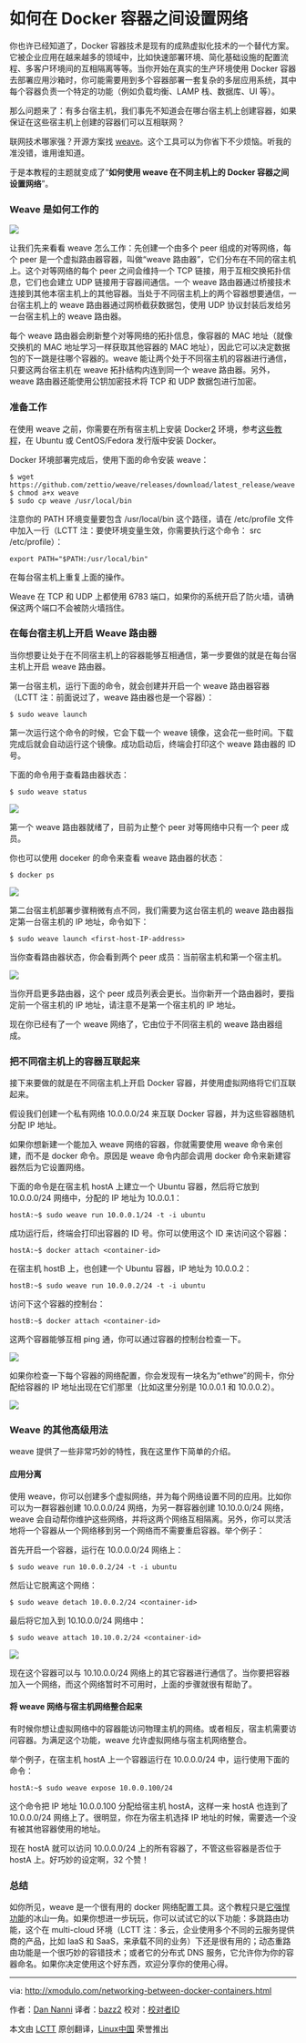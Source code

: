 如何在 Docker 容器之间设置网络
================================================================================
你也许已经知道了，Docker 容器技术是现有的成熟虚拟化技术的一个替代方案。它被企业应用在越来越多的领域中，比如快速部署环境、简化基础设施的配置流程、多客户环境间的互相隔离等等。当你开始在真实的生产环境使用 Docker 容器去部署应用沙箱时，你可能需要用到多个容器部署一套复杂的多层应用系统，其中每个容器负责一个特定的功能（例如负载均衡、LAMP 栈、数据库、UI 等）。

那么问题来了：有多台宿主机，我们事先不知道会在哪台宿主机上创建容器，如果保证在这些宿主机上创建的容器们可以互相联网？

联网技术哪家强？开源方案找 [weave][1]。这个工具可以为你省下不少烦恼。听我的准没错，谁用谁知道。

于是本教程的主题就变成了“**如何使用 weave 在不同主机上的 Docker 容器之间设置网络**”。

### Weave 是如何工作的 ###

![](https://farm8.staticflickr.com/7288/16662287067_27888684a7_b.jpg)

让我们先来看看 weave 怎么工作：先创建一个由多个 peer 组成的对等网络，每个 peer 是一个虚拟路由器容器，叫做“weave 路由器”，它们分布在不同的宿主机上。这个对等网络的每个 peer 之间会维持一个 TCP 链接，用于互相交换拓扑信息，它们也会建立 UDP 链接用于容器间通信。一个 weave 路由器通过桥接技术连接到其他本宿主机上的其他容器。当处于不同宿主机上的两个容器想要通信，一台宿主机上的 weave 路由器通过网桥截获数据包，使用 UDP 协议封装后发给另一台宿主机上的 weave 路由器。

每个 weave 路由器会刷新整个对等网络的拓扑信息，像容器的 MAC 地址（就像交换机的 MAC 地址学习一样获取其他容器的 MAC 地址），因此它可以决定数据包的下一跳是往哪个容器的。weave 能让两个处于不同宿主机的容器进行通信，只要这两台宿主机在 weave 拓扑结构内连到同一个 weave 路由器。另外，weave 路由器还能使用公钥加密技术将 TCP 和 UDP 数据包进行加密。

### 准备工作 ###

在使用 weave 之前，你需要在所有宿主机上安装 Docker[2] 环境，参考[这些][3][教程][4]，在 Ubuntu 或 CentOS/Fedora 发行版中安装 Docker。

Docker 环境部署完成后，使用下面的命令安装 weave：

    $ wget https://github.com/zettio/weave/releases/download/latest_release/weave
    $ chmod a+x weave
    $ sudo cp weave /usr/local/bin 

注意你的 PATH 环境变量要包含 /usr/local/bin 这个路径，请在 /etc/profile 文件中加入一行（LCTT 注：要使环境变量生效，你需要执行这个命令： src /etc/profile）：

    export PATH="$PATH:/usr/local/bin"

在每台宿主机上重复上面的操作。

Weave 在 TCP 和 UDP 上都使用 6783 端口，如果你的系统开启了防火墙，请确保这两个端口不会被防火墙挡住。

### 在每台宿主机上开启 Weave 路由器 ###

当你想要让处于在不同宿主机上的容器能够互相通信，第一步要做的就是在每台宿主机上开启 weave 路由器。

第一台宿主机，运行下面的命令，就会创建并开启一个 weave 路由器容器（LCTT 注：前面说过了，weave 路由器也是一个容器）：

    $ sudo weave launch 

第一次运行这个命令的时候，它会下载一个 weave 镜像，这会花一些时间。下载完成后就会自动运行这个镜像。成功启动后，终端会打印这个 weave 路由器的 ID 号。

下面的命令用于查看路由器状态：

    $ sudo weave status 

![](https://farm9.staticflickr.com/8632/16249607573_4514790cf5_c.jpg)

第一个 weave 路由器就绪了，目前为止整个 peer 对等网络中只有一个 peer 成员。

你也可以使用 doceker 的命令来查看 weave 路由器的状态：

    $ docker ps 

![](https://farm8.staticflickr.com/7655/16681964438_51d8b18809_c.jpg)

第二台宿主机部署步骤稍微有点不同，我们需要为这台宿主机的 weave 路由器指定第一台宿主机的 IP 地址，命令如下：

    $ sudo weave launch <first-host-IP-address> 

当你查看路由器状态，你会看到两个 peer 成员：当前宿主机和第一个宿主机。

![](https://farm8.staticflickr.com/7608/16868571891_e66d4b8841_c.jpg)

当你开启更多路由器，这个 peer 成员列表会更长。当你新开一个路由器时，要指定前一个宿主机的 IP 地址，请注意不是第一个宿主机的 IP 地址。

现在你已经有了一个 weave 网络了，它由位于不同宿主机的 weave 路由器组成。

### 把不同宿主机上的容器互联起来 ###

接下来要做的就是在不同宿主机上开启 Docker 容器，并使用虚拟网络将它们互联起来。

假设我们创建一个私有网络 10.0.0.0/24 来互联 Docker 容器，并为这些容器随机分配 IP 地址。

如果你想新建一个能加入 weave 网络的容器，你就需要使用 weave 命令来创建，而不是 docker 命令。原因是 weave 命令内部会调用 docker 命令来新建容器然后为它设置网络。

下面的命令是在宿主机 hostA 上建立一个 Ubuntu 容器，然后将它放到 10.0.0.0/24 网络中，分配的 IP 地址为 10.0.0.1：

    hostA:~$ sudo weave run 10.0.0.1/24 -t -i ubuntu 

成功运行后，终端会打印出容器的 ID 号。你可以使用这个 ID 来访问这个容器：

    hostA:~$ docker attach <container-id> 

在宿主机 hostB 上，也创建一个 Ubuntu 容器，IP 地址为 10.0.0.2：

    hostB:~$ sudo weave run 10.0.0.2/24 -t -i ubuntu 

访问下这个容器的控制台：

    hostB:~$ docker attach <container-id> 

这两个容器能够互相 ping 通，你可以通过容器的控制台检查一下。

![](https://farm9.staticflickr.com/8566/16868571981_d73c8e401b_c.jpg)

如果你检查一下每个容器的网络配置，你会发现有一块名为“ethwe”的网卡，你分配给容器的 IP 地址出现在它们那里（比如这里分别是 10.0.0.1 和 10.0.0.2）。

![](https://farm8.staticflickr.com/7286/16681964648_013f9594b1_b.jpg)

### Weave 的其他高级用法 ###

weave 提供了一些非常巧妙的特性，我在这里作下简单的介绍。

#### 应用分离 ####

使用 weave，你可以创建多个虚拟网络，并为每个网络设置不同的应用。比如你可以为一群容器创建 10.0.0.0/24 网络，为另一群容器创建 10.10.0.0/24 网络，weave 会自动帮你维护这些网络，并将这两个网络互相隔离。另外，你可以灵活地将一个容器从一个网络移到另一个网络而不需要重启容器。举个例子：

首先开启一个容器，运行在 10.0.0.0/24 网络上：

    $ sudo weave run 10.0.0.2/24 -t -i ubuntu

然后让它脱离这个网络：

    $ sudo weave detach 10.0.0.2/24 <container-id>

最后将它加入到 10.10.0.0/24 网络中：

    $ sudo weave attach 10.10.0.2/24 <container-id> 

![](https://farm8.staticflickr.com/7639/16247212144_c31a49714d_c.jpg)

现在这个容器可以与 10.10.0.0/24 网络上的其它容器进行通信了。当你要把容器加入一个网络，而这个网络暂时不可用时，上面的步骤就很有帮助了。

#### 将 weave 网络与宿主机网络整合起来 ####

有时候你想让虚拟网络中的容器能访问物理主机的网络。或者相反，宿主机需要访问容器。为满足这个功能，weave 允许虚拟网络与宿主机网络整合。

举个例子，在宿主机 hostA 上一个容器运行在 10.0.0.0/24 中，运行使用下面的命令：

    hostA:~$ sudo weave expose 10.0.0.100/24 

这个命令把 IP 地址 10.0.0.100 分配给宿主机 hostA，这样一来 hostA 也连到了 10.0.0.0/24 网络上了。很明显，你在为宿主机选择 IP 地址的时候，需要选一个没有被其他容器使用的地址。

现在 hostA 就可以访问 10.0.0.0/24 上的所有容器了，不管这些容器是否位于 hostA 上。好巧妙的设定啊，32 个赞！

### 总结 ###

如你所见，weave 是一个很有用的 docker 网络配置工具。这个教程只是[它强悍功能][5]的冰山一角。如果你想进一步玩玩，你可以试试它的以下功能：多跳路由功能，这个在 multi-cloud 环境（LCTT 注：多云，企业使用多个不同的云服务提供商的产品，比如 IaaS 和 SaaS，来承载不同的业务）下还是很有用的；动态重路由功能是一个很巧妙的容错技术；或者它的分布式 DNS 服务，它允许你为你的容器命名。如果你决定使用这个好东西，欢迎分享你的使用心得。

--------------------------------------------------------------------------------

via: http://xmodulo.com/networking-between-docker-containers.html

作者：[Dan Nanni][a]
译者：[bazz2](https://github.com/bazz2)
校对：[校对者ID](https://github.com/校对者ID)

本文由 [LCTT](https://github.com/LCTT/TranslateProject) 原创翻译，[Linux中国](http://linux.cn/) 荣誉推出

[a]:http://xmodulo.com/author/nanni
[1]:https://github.com/zettio/weave
[2]:http://xmodulo.com/recommend/dockerbook
[3]:http://xmodulo.com/manage-linux-containers-docker-ubuntu.html
[4]:http://xmodulo.com/docker-containers-centos-fedora.html
[5]:http://zettio.github.io/weave/features.html
